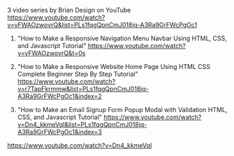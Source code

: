 3 video series by Brian Design on YouTube
https://www.youtube.com/watch?v=yFWAOzwovrQ&list=PLs1fqgQpnCmJ018jq-A3Ra9GrFWcPgOc1

1. "How to Make a Responsive Navigation Menu Navbar Using HTML, CSS, and Javascript Tutorial" 
https://www.youtube.com/watch?v=yFWAOzwovrQ&t=0s

2. "How to Make a Responsive Website Home Page Using HTML CSS Complete Beginner Step By Step Tutorial" 
https://www.youtube.com/watch?v=r7TapFkrmmw&list=PLs1fqgQpnCmJ018jq-A3Ra9GrFWcPgOc1&index=2

3. "How to Make an Email Signup Form Popup Modal with Validation HTML, CSS, and Javascript Tutorial"
https://www.youtube.com/watch?v=Dn4_kkmeVqI&list=PLs1fqgQpnCmJ018jq-A3Ra9GrFWcPgOc1&index=3

https://www.youtube.com/watch?v=Dn4_kkmeVqI

